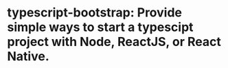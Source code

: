 # typescript-bootstrap: Provide simple ways to start a typescipt project with Node, ReactJS, or React Native.